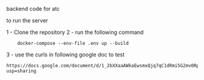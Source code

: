 backend code for atc



to run the server 

1 - Clone the repository
2 - run the following command

```
    docker-compose --env-file .env up --build
```
3 - use the curls in following google doc to test

```
https://docs.google.com/document/d/1_2bXXaaAWkaEwsmxQjq7qC1dRmi5G2mv0Rp0MJhynl8/edit?usp=sharing
```
